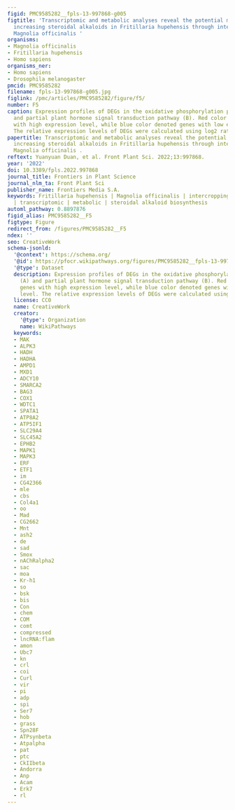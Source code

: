 ```yaml
---
figid: PMC9585282__fpls-13-997868-g005
figtitle: 'Transcriptomic and metabolic analyses reveal the potential mechanism of
  increasing steroidal alkaloids in Fritillaria hupehensis through intercropping with
  Magnolia officinalis '
organisms:
- Magnolia officinalis
- Fritillaria hupehensis
- Homo sapiens
organisms_ner:
- Homo sapiens
- Drosophila melanogaster
pmcid: PMC9585282
filename: fpls-13-997868-g005.jpg
figlink: /pmc/articles/PMC9585282/figure/f5/
number: F5
caption: Expression profiles of DEGs in the oxidative phosphorylation pathway (A)
  and partial plant hormone signal transduction pathway (B). Red color denoted genes
  with high expression level, while blue color denoted genes with low expression level.
  The relative expression levels of DEGs were calculated using log2 ratio.
papertitle: Transcriptomic and metabolic analyses reveal the potential mechanism of
  increasing steroidal alkaloids in Fritillaria hupehensis through intercropping with
  Magnolia officinalis .
reftext: Yuanyuan Duan, et al. Front Plant Sci. 2022;13:997868.
year: '2022'
doi: 10.3389/fpls.2022.997868
journal_title: Frontiers in Plant Science
journal_nlm_ta: Front Plant Sci
publisher_name: Frontiers Media S.A.
keywords: Fritillaria hupehensis | Magnolia officinalis | intercropping | monocropping
  | transcriptomic | metabolic | steroidal alkaloid biosynthesis
automl_pathway: 0.8897876
figid_alias: PMC9585282__F5
figtype: Figure
redirect_from: /figures/PMC9585282__F5
ndex: ''
seo: CreativeWork
schema-jsonld:
  '@context': https://schema.org/
  '@id': https://pfocr.wikipathways.org/figures/PMC9585282__fpls-13-997868-g005.html
  '@type': Dataset
  description: Expression profiles of DEGs in the oxidative phosphorylation pathway
    (A) and partial plant hormone signal transduction pathway (B). Red color denoted
    genes with high expression level, while blue color denoted genes with low expression
    level. The relative expression levels of DEGs were calculated using log2 ratio.
  license: CC0
  name: CreativeWork
  creator:
    '@type': Organization
    name: WikiPathways
  keywords:
  - MAK
  - ALPK3
  - HADH
  - HADHA
  - AMPD1
  - MXD1
  - ADCY10
  - SMARCA2
  - BAG3
  - COX1
  - WDTC1
  - SPATA1
  - ATP8A2
  - ATP5IF1
  - SLC29A4
  - SLC45A2
  - EPHB2
  - MAPK1
  - MAPK3
  - ERF
  - ETF1
  - im
  - CG42366
  - mle
  - cbs
  - Col4a1
  - oo
  - Mad
  - CG2662
  - Mnt
  - ash2
  - de
  - sad
  - Smox
  - nAChRalpha2
  - sac
  - moa
  - Kr-h1
  - so
  - bsk
  - bis
  - Con
  - chem
  - COM
  - comt
  - compressed
  - lncRNA:flam
  - amon
  - Ubc7
  - kn
  - crl
  - coi
  - Curl
  - vir
  - pi
  - adp
  - spi
  - Ser7
  - hob
  - grass
  - Spn28F
  - ATPsynbeta
  - Atpalpha
  - pat
  - ptc
  - CkIIbeta
  - Andorra
  - Anp
  - Acam
  - Erk7
  - rl
---
```

